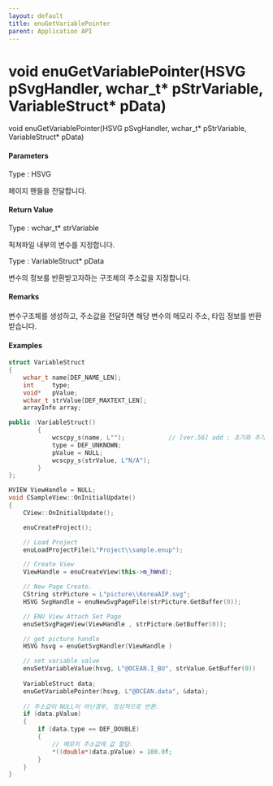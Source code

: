 ```yaml
---
layout: default
title: enuGetVariablePointer
parent: Application API
---
```

# void enuGetVariablePointer\(HSVG pSvgHandler, wchar\_t\* pStrVariable, VariableStruct\* pData\)

void enuGetVariablePointer\(HSVG pSvgHandler, wchar\_t\* pStrVariable, VariableStruct\* pData\)

#### Parameters

Type : HSVG

페이지 핸들을 전달합니다.

#### Return Value

Type : wchar\_t\* strVariable

픽쳐파일 내부의 변수를 지정합니다.

Type : VariableStruct\* pData

변수의 정보를 반환받고자하는 구조체의 주소값을 지정합니다.

#### Remarks

변수구조체를 생성하고, 주소값을 전달하면 해당 변수의 메모리 주소, 타입 정보를 반환받습니다.



#### Examples

```cpp
struct VariableStruct
{
	wchar_t name[DEF_NAME_LEN];
	int     type;
	void*   pValue;
	wchar_t strValue[DEF_MAXTEXT_LEN];
	arrayInfo array;

public :VariableStruct()
		{
			wcscpy_s(name, L"");			// [ver.56] add : 초기화 추가.
			type = DEF_UNKNOWN;
			pValue = NULL;
			wcscpy_s(strValue, L"N/A");
		}
};

HVIEW ViewHandle = NULL; 
void CSampleView::OnInitialUpdate() 
{ 
    CView::OnInitialUpdate(); 

    enuCreateProject(); 

    // Load Project
    enuLoadProjectFile(L"Project\\sample.enup"); 

    // Create View
    ViewHandle = enuCreateView(this->m_hWnd); 

    // New Page Create. 
    CString strPicture = L"picture\\KoreaAIP.svg"; 
    HSVG SvgHandle = enuNewSvgPageFile(strPicture.GetBuffer(0)); 

    // ENU View Attach Set Page 
    enuSetSvgPageView(ViewHandle , strPicture.GetBuffer(0)); 

    // get picture handle
    HSVG hsvg = enuGetSvgHandler(ViewHandle )

    // set variable value
    enuSetVariableValue(hsvg, L"@OCEAN.I_BU", strValue.GetBuffer(0))
    
    VariableStruct data;
    enuGetVariablePointer(hsvg, L"@OCEAN.data", &data);
    
    // 주소값이 NULL이 아닌경우, 정상적으로 반환.
    if (data.pValue)    
    {
        if (data.type == DEF_DOUBLE)
        {
            // 메모리 주소값에 값 할당.
            *((double*)data.pValue) = 100.0f;
        }
    }
}
```



